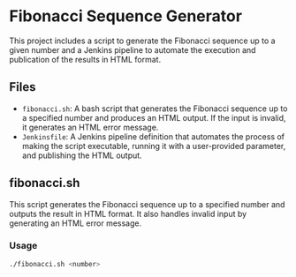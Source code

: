 # Fibonacci Sequence Generator

This project includes a script to generate the Fibonacci sequence up to a given number and a Jenkins pipeline to automate the execution and publication of the results in HTML format.

## Files

- `fibonacci.sh`: A bash script that generates the Fibonacci sequence up to a specified number and produces an HTML output. If the input is invalid, it generates an HTML error message.
- `Jenkinsfile`: A Jenkins pipeline definition that automates the process of making the script executable, running it with a user-provided parameter, and publishing the HTML output.

## fibonacci.sh

This script generates the Fibonacci sequence up to a specified number and outputs the result in HTML format. It also handles invalid input by generating an HTML error message.

### Usage

```bash
./fibonacci.sh <number>
